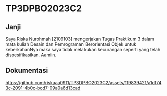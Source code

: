 # TP3DPBO2023C2
## Janji
Saya Riska Nurohmah [2109103] mengerjakan Tugas Praktikum 3 dalam mata kuliah Desain dan Pemrograman Berorientasi Objek untuk keberkahanNya maka saya tidak melakukan kecurangan seperti yang telah dispesifikasikan. Aamiin.

## Dokumentasi
https://github.com/riskaaa0911/TP3DPBO2023C2/assets/119839421/a1df743c-2091-4b0c-bcd7-09a0a6d13cad

